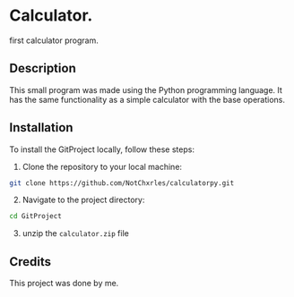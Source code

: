 # Calculator.
first calculator program.
## Description
This small program was made using the Python programming language.
It has the same functionality as a simple calculator with the base operations.
## Installation
To install the GitProject locally, follow these steps:

1. Clone the repository to your local machine:

```bash
git clone https://github.com/NotChxrles/calculatorpy.git
```

2. Navigate to the project directory:

```bash
cd GitProject
```
3. unzip the `calculator.zip` file 

## Credits
This project was done by me.

